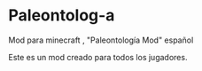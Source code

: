 # Paleontolog-a
Mod para minecraft , "Paleontología Mod" español

Este es un mod creado para todos los jugadores.
